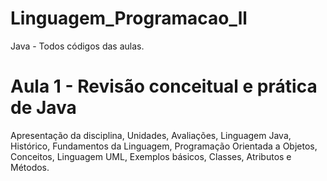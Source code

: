# Linguagem_Programacao_ll
Java - Todos códigos das aulas.

# Aula 1 - Revisão conceitual e prática de Java
Apresentação da disciplina, Unidades, Avaliações, Linguagem Java, Histórico, Fundamentos da Linguagem, Programação Orientada a Objetos, Conceitos, Linguagem UML, Exemplos básicos, Classes, Atributos e Métodos.
